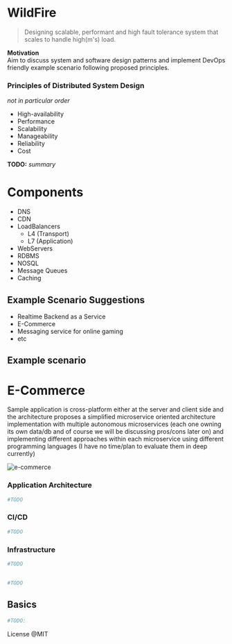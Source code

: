 WildFire
=================
> Designing scalable, performant and high fault tolerance system that scales to handle high(m's) load. 

**Motivation**  
Aim to discuss system and software design patterns and implement DevOps friendly example scenario following proposed principles. 

### Principles of Distributed System Design 
_not in particular order_
 * High-availability
 * Performance
 * Scalability
 * Manageability
 * Reliability
 * Cost

**TODO:** _summary_
 
 
# Components
 * DNS
 * CDN
 * LoadBalancers
   - L4 (Transport)
   - L7 (Application)
 * WebServers
 * RDBMS
 * NOSQL
 * Message Queues
 * Caching

## Example Scenario Suggestions
* Realtime Backend as a Service
* E-Commerce
* Messaging service for online gaming
* etc

## Example scenario
E-Commerce
============================
Sample application is cross-platform either at the server and client side and the architecture proposes a simplified microservice oriented architecture implementation with multiple autonomous microservices (each one owning its own data/db and of course we will be discussing pros/cons later on) and implementing different approaches within each microservice using different programming languages (I have no time/plan to evaluate them in deep currently)

![e-commerce](https://github.com/ziyasal/Wildfire/blob/master/pencil/e-shop.png)

### Application Architecture  
```sh
#TODO
```

### CI/CD  
```sh
#TODO
```

### Infrastructure  
```sh
#TODO
```

## 
```sh
#TODO
```

## Basics

```sh
#TODO:
```

License @MIT
